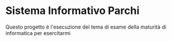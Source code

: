 # Sistema Informativo Parchi
Questo progetto è l'esecuzione del tema di esame della maturità di informatica per esercitarmi

